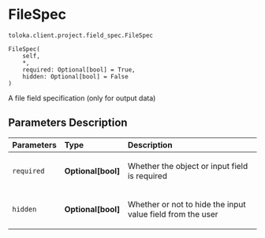 # FileSpec
`toloka.client.project.field_spec.FileSpec`

```
FileSpec(
    self,
    *,
    required: Optional[bool] = True,
    hidden: Optional[bool] = False
)
```

A file field specification (only for output data)

## Parameters Description

| Parameters | Type | Description |
| :----------| :----| :-----------|
`required`|**Optional\[bool\]**|<p>Whether the object or input field is required</p>
`hidden`|**Optional\[bool\]**|<p>Whether or not to hide the input value field from the user</p>
